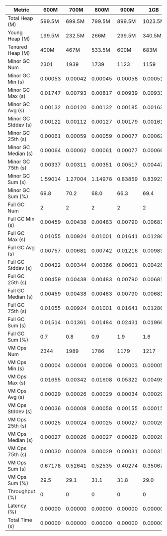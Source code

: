 | Metric | 600M | 700M | 800M | 900M | 1GB | 2GB | 4GB | 8GB |
|------|----|----|----|----|---|---|---|---|
| Total Heap (M) | 599.5M | 699.5M | 799.5M | 899.5M | 1023.5M | 2047.5M | 4095.5M | 8191.5M |
| Young Heap (M) | 199.5M | 232.5M | 266M | 299.5M | 340.5M | 682M | 1364.5M | 2730M |
| Tenured Heap (M) | 400M | 467M | 533.5M | 600M | 683M | 1365.5M | 2731M | 5461.5M |
| Minor GC Num | 2301 | 1939 | 1739 | 1123 | 1159 | 674 | 335 | 176 |
| Minor GC Min (s) | 0.00053 | 0.00042 | 0.00045 | 0.00058 | 0.00051 | 0.00051 | 0.00050 | 0.00048 |
| Minor GC Max (s) | 0.01747 | 0.00793 | 0.00817 | 0.00939 | 0.00933 | 0.01772 | 0.01550 | 0.01669 |
| Minor GC Avg (s) | 0.00132 | 0.00120 | 0.00132 | 0.00185 | 0.00163 | 0.00125 | 0.00127 | 0.00125 |
| Minor GC Stddev (s) | 0.00122 | 0.00112 | 0.00127 | 0.00179 | 0.00161 | 0.00125 | 0.00136 | 0.00150 |
| Minor GC 25th (s) | 0.00061 | 0.00059 | 0.00059 | 0.00077 | 0.00062 | 0.00060 | 0.00060 | 0.00060 |
| Minor GC Median (s) | 0.00064 | 0.00062 | 0.00061 | 0.00077 | 0.00066 | 0.00062 | 0.00063 | 0.00063 |
| Minor GC 75th (s) | 0.00337 | 0.00311 | 0.00351 | 0.00517 | 0.00447 | 0.00312 | 0.00318 | 0.00301 |
| Minor GC Sum (s) | 1.59014 | 1.27004 | 1.14978 | 0.83859 | 0.83923 | 0.45093 | 0.23208 | 0.13200 |
| Minor GC Sum (%) | 69.8 | 70.2 | 68.0 | 66.3 | 69.4 | 64.2 | 63.9 | 59.6 |
| Full GC Num | 2 | 2 | 2 | 2 | 2 | 2 | 2 | 2 |
| Full GC Min (s) | 0.00459 | 0.00438 | 0.00483 | 0.00790 | 0.00681 | 0.00465 | 0.00518 | 0.00502 |
| Full GC Max (s) | 0.01055 | 0.00924 | 0.01001 | 0.01641 | 0.01286 | 0.01072 | 0.00989 | 0.01027 |
| Full GC Avg (s) | 0.00757 | 0.00681 | 0.00742 | 0.01216 | 0.00983 | 0.00768 | 0.00754 | 0.00765 |
| Full GC Stddev (s) | 0.00422 | 0.00344 | 0.00366 | 0.00601 | 0.00428 | 0.00429 | 0.00333 | 0.00371 |
| Full GC 25th (s) | 0.00459 | 0.00438 | 0.00483 | 0.00790 | 0.00681 | 0.00465 | 0.00518 | 0.00502 |
| Full GC Median (s) | 0.00459 | 0.00438 | 0.00483 | 0.00790 | 0.00681 | 0.00465 | 0.00518 | 0.00502 |
| Full GC 75th (s) | 0.01055 | 0.00924 | 0.01001 | 0.01641 | 0.01286 | 0.01072 | 0.00989 | 0.01027 |
| Full GC Sum (s) | 0.01514 | 0.01361 | 0.01484 | 0.02431 | 0.01966 | 0.01536 | 0.01508 | 0.01529 |
| Full GC Sum (%) | 0.7 | 0.8 | 0.9 | 1.9 | 1.6 | 2.2 | 4.1 | 6.9 |
| VM Ops Num | 2344 | 1989 | 1786 | 1179 | 1217 | 741 | 402 | 245 |
| VM Ops Min (s) | 0.00004 | 0.00004 | 0.00006 | 0.00003 | 0.00005 | 0.00004 | 0.00003 | 0.00004 |
| VM Ops Max (s) | 0.01655 | 0.00342 | 0.01608 | 0.05322 | 0.00498 | 0.01259 | 0.01049 | 0.00849 |
| VM Ops Avg (s) | 0.00029 | 0.00026 | 0.00029 | 0.00034 | 0.00029 | 0.00032 | 0.00029 | 0.00030 |
| VM Ops Stddev (s) | 0.00036 | 0.00008 | 0.00058 | 0.00155 | 0.00015 | 0.00068 | 0.00054 | 0.00057 |
| VM Ops 25th (s) | 0.00025 | 0.00024 | 0.00025 | 0.00027 | 0.00026 | 0.00024 | 0.00023 | 0.00023 |
| VM Ops Median (s) | 0.00027 | 0.00026 | 0.00027 | 0.00029 | 0.00028 | 0.00027 | 0.00026 | 0.00026 |
| VM Ops 75th (s) | 0.00030 | 0.00028 | 0.00029 | 0.00031 | 0.00031 | 0.00029 | 0.00029 | 0.00030 |
| VM Ops Sum (s) | 0.67178 | 0.52641 | 0.52535 | 0.40274 | 0.35067 | 0.23596 | 0.11619 | 0.07423 |
| VM Ops Sum (%) | 29.5 | 29.1 | 31.1 | 31.8 | 29.0 | 33.6 | 32.0 | 33.5 |
| Throughput (%) | 0 | 0 | 0 | 0 | 0 | 0 | 0 | 0 |
| Latency (%) | 0.00000 | 0.00000 | 0.00000 | 0.00000 | 0.00000 | 0.00000 | 0.00000 | 0.00000 |
| Total Time (s) | 0.00000 | 0.00000 | 0.00000 | 0.00000 | 0.00000 | 0.00000 | 0.00000 | 0.00000 |
